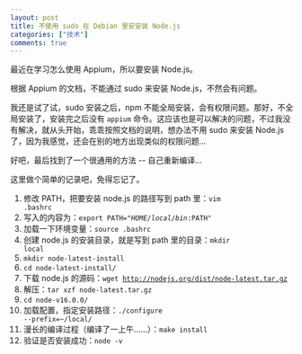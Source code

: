```yaml
---
layout: post
title: 不使用 sudo 在 Debian 里安安装 Node.js
categories: ["技术"]
comments: true
---
```


最近在学习怎么使用 Appium，所以要安装 Node.js。

根据 Appium 的文档，不能通过 sudo 来安装 Node.js，不然会有问题。

我还是试了试，sudo 安装之后，npm 不能全局安装，会有权限问题。那好，不全局安装了，安装完之后没有 <code>appium</code> 命令。这应该也是可以解决的问题，不过我没有解决，就从头开始，乖乖按照文档的说明，想办法不用 sudo 来安装 Node.js 了，因为我感觉，还会在别的地方出现类似的权限问题...

好吧，最后找到了一个很通用的方法 -- 自己重新编译...

这里做个简单的记录吧，免得忘记了。

<!--more-->

1. 修改 PATH，把要安装 node.js 的路径写到 path 里：<code>vim .bashrc</code>
2. 写入的内容为：<code>export PATH="$HOME/local/bin:$PATH"</code>
3. 加载一下环境变量：<code>source .bashrc</code>
4. 创建 node.js 的安装目录，就是写到 path 里的目录：<code>mkdir local</code>
5. <code>mkdir node-latest-install</code>
6. <code>cd node-latest-install/</code>
7. 下载 node.js 的源码：<code>wget http://nodejs.org/dist/node-latest.tar.gz</code>
8. 解压：<code>tar xzf node-latest.tar.gz</code>
9. <code>cd node-v16.0.0/</code>
10. 加载配置，指定安装路径：<code>./configure --prefix=~/local/</code>
11. 漫长的编译过程（编译了一上午......）：<code>make install</code>
12. 验证是否安装成功：<code>node -v</code>
